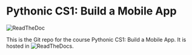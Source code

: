 # Pythonic CS1: Build a Mobile App

![ReadTheDoc](https://img.shields.io/badge/docs-latest-brightgreen.svg?style=flat)

This is the Git repo for the course Pythonic CS1: Build a Mobile App. It is hosted in ![ReadTheDocs](http://pythonic-cs1-build-a-mobile-app.readthedocs.io/en/latest/).
